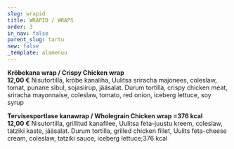 ```yaml
---
slug: wrapid
title: WRAPID / WRAPS
order: 3
in_nav: false
parent_slug: tartu
new: false
_template: alamenuu
---
```


<span class="spicy"></span> **Krõbekana wrap / Crispy Chicken wrap**\
**12,00 €** <span class="koostis">Nisutortilla, krõbe kanaliha, Uulitsa sriracha majonees, coleslaw, tomat, punane sibul, sojasiirup, jääsalat. Durum tortilla, crispy chicken meat, sriracha mayonnaise, coleslaw, tomato, red onion, iceberg lettuce, soy syrup</span>

**Tervisesportlase kanawrap / Wholegrain Chicken wrap =376 kcal**\
**12,00 €** <span class="koostis">Nisutortilla, grillitud kanafilee, Uulitsa feta-juustu kreem, coleslaw, tatziki kaste, jääsalat. Durum tortilla, grilled chicken fillet, Uulits feta-cheese cream, coleslaw, tatziki sauce, iceberg lettuce;</span>376 kcal

